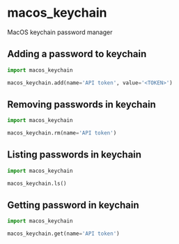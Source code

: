 # macos_keychain

MacOS keychain password manager

## Adding a password to keychain

```python
import macos_keychain

macos_keychain.add(name='API token', value='<TOKEN>')
```

## Removing passwords in keychain

```python
import macos_keychain

macos_keychain.rm(name='API token')
```

## Listing passwords in keychain

```python
import macos_keychain

macos_keychain.ls()
```

## Getting password in keychain
```python
import macos_keychain

macos_keychain.get(name='API token')
```
